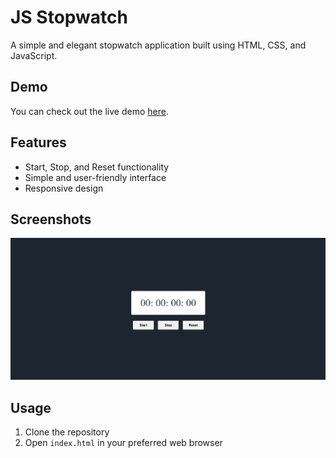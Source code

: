 # JS Stopwatch

A simple and elegant stopwatch application built using HTML, CSS, and JavaScript.

## Demo

You can check out the live demo [here](https://mohit-kucheriya.github.io/JS_StopWatch/).

## Features

- Start, Stop, and Reset functionality
- Simple and user-friendly interface
- Responsive design

## Screenshots

![Screenshot 1](https://github.com/Mohit-Kucheriya/JS_StopWatch/blob/f2c7c1565cb0447690cba2be81577f6e5c7b5391/StopWatchJS.png)


## Usage

1. Clone the repository
2. Open `index.html` in your preferred web browser


